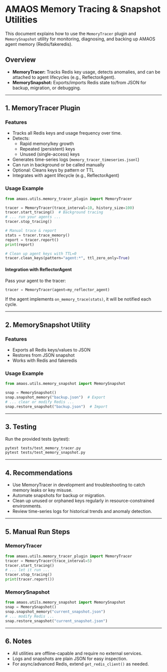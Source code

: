 # AMAOS Memory Tracing & Snapshot Utilities

This document explains how to use the `MemoryTracer` plugin and `MemorySnapshot` utility for monitoring, diagnosing, and backing up AMAOS agent memory (Redis/fakeredis).

## Overview
- **MemoryTracer:** Tracks Redis key usage, detects anomalies, and can be attached to agent lifecycles (e.g., ReflectorAgent).
- **MemorySnapshot:** Exports/imports Redis state to/from JSON for backup, migration, or debugging.

---

## 1. MemoryTracer Plugin

### Features
- Tracks all Redis keys and usage frequency over time.
- Detects:
  - Rapid memory/key growth
  - Repeated (persistent) keys
  - Unused (single-access) keys
- Generates time-series logs (`memory_tracer_timeseries.jsonl`)
- Can run in background or be called manually
- Optional: Cleans keys by pattern or TTL
- Integrates with agent lifecycle (e.g., ReflectorAgent)

### Usage Example
```python
from amaos.utils.memory_tracer_plugin import MemoryTracer

tracer = MemoryTracer(trace_interval=10, history_size=100)
tracer.start_tracing()  # Background tracing
# ... run your agents ...
tracer.stop_tracing()

# Manual trace & report
stats = tracer.trace_memory()
report = tracer.report()
print(report)

# Clean up agent keys with TTL=0
tracer.clean_keys(pattern="agent:*", ttl_zero_only=True)
```

#### Integration with ReflectorAgent
Pass your agent to the tracer:
```python
tracer = MemoryTracer(agent=my_reflector_agent)
```
If the agent implements `on_memory_trace(stats)`, it will be notified each cycle.

---

## 2. MemorySnapshot Utility

### Features
- Exports all Redis keys/values to JSON
- Restores from JSON snapshot
- Works with Redis and fakeredis

### Usage Example
```python
from amaos.utils.memory_snapshot import MemorySnapshot

snap = MemorySnapshot()
snap.snapshot_memory("backup.json")  # Export
# ... clear or modify Redis ...
snap.restore_snapshot("backup.json")  # Import
```

---

## 3. Testing
Run the provided tests (pytest):
```sh
pytest tests/test_memory_tracer.py
pytest tests/test_memory_snapshot.py
```

---

## 4. Recommendations
- Use MemoryTracer in development and troubleshooting to catch memory leaks or key misuse.
- Automate snapshots for backup or migration.
- Clean up unused or orphaned keys regularly in resource-constrained environments.
- Review time-series logs for historical trends and anomaly detection.

---

## 5. Manual Run Steps

### MemoryTracer
```python
from amaos.utils.memory_tracer_plugin import MemoryTracer
tracer = MemoryTracer(trace_interval=5)
tracer.start_tracing()
# ... let it run ...
tracer.stop_tracing()
print(tracer.report())
```

### MemorySnapshot
```python
from amaos.utils.memory_snapshot import MemorySnapshot
snap = MemorySnapshot()
snap.snapshot_memory("current_snapshot.json")
# ... modify Redis ...
snap.restore_snapshot("current_snapshot.json")
```

---

## 6. Notes
- All utilities are offline-capable and require no external services.
- Logs and snapshots are plain JSON for easy inspection.
- For async/advanced Redis, extend `get_redis_client()` as needed.
